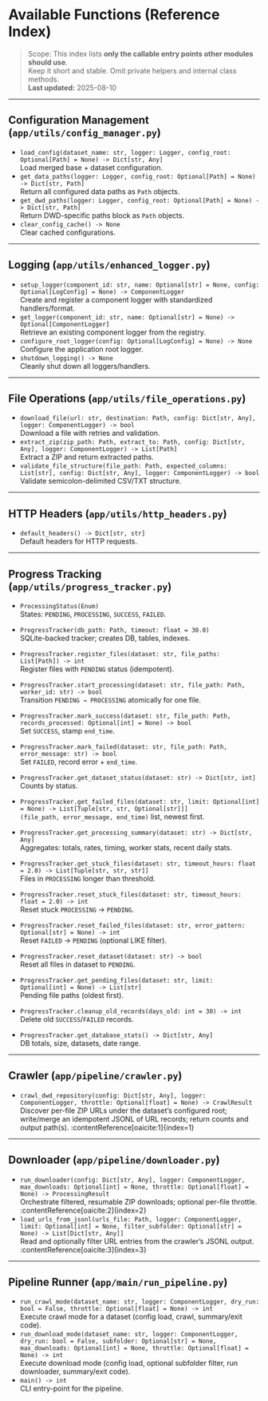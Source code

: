 # Available Functions (Reference Index)

> Scope: This index lists **only the callable entry points other modules should use**.  
> Keep it short and stable. Omit private helpers and internal class methods.  
> **Last updated:** 2025-08-10

---

## Configuration Management (`app/utils/config_manager.py`)
- `load_config(dataset_name: str, logger: Logger, config_root: Optional[Path] = None) -> Dict[str, Any]`  
  Load merged base + dataset configuration.
- `get_data_paths(logger: Logger, config_root: Optional[Path] = None) -> Dict[str, Path]`  
  Return all configured data paths as `Path` objects.
- `get_dwd_paths(logger: Logger, config_root: Optional[Path] = None) -> Dict[str, Path]`  
  Return DWD-specific paths block as `Path` objects.
- `clear_config_cache() -> None`  
  Clear cached configurations.

---

## Logging (`app/utils/enhanced_logger.py`)
- `setup_logger(component_id: str, name: Optional[str] = None, config: Optional[LogConfig] = None) -> ComponentLogger`  
  Create and register a component logger with standardized handlers/format.
- `get_logger(component_id: str, name: Optional[str] = None) -> Optional[ComponentLogger]`  
  Retrieve an existing component logger from the registry.
- `configure_root_logger(config: Optional[LogConfig] = None) -> None`  
  Configure the application root logger.
- `shutdown_logging() -> None`  
  Cleanly shut down all loggers/handlers.

---

## File Operations (`app/utils/file_operations.py`)
- `download_file(url: str, destination: Path, config: Dict[str, Any], logger: ComponentLogger) -> bool`  
  Download a file with retries and validation.
- `extract_zip(zip_path: Path, extract_to: Path, config: Dict[str, Any], logger: ComponentLogger) -> List[Path]`  
  Extract a ZIP and return extracted paths.
- `validate_file_structure(file_path: Path, expected_columns: List[str], config: Dict[str, Any], logger: ComponentLogger) -> bool`  
  Validate semicolon-delimited CSV/TXT structure.

---

## HTTP Headers (`app/utils/http_headers.py`)
- `default_headers() -> Dict[str, str]`  
  Default headers for HTTP requests.

---

## Progress Tracking (`app/utils/progress_tracker.py`)

- `ProcessingStatus(Enum)`  
  States: `PENDING`, `PROCESSING`, `SUCCESS`, `FAILED`.

- `ProgressTracker(db_path: Path, timeout: float = 30.0)`  
  SQLite-backed tracker; creates DB, tables, indexes.

- `ProgressTracker.register_files(dataset: str, file_paths: List[Path]) -> int`  
  Register files with `PENDING` status (idempotent).

- `ProgressTracker.start_processing(dataset: str, file_path: Path, worker_id: str) -> bool`  
  Transition `PENDING → PROCESSING` atomically for one file.

- `ProgressTracker.mark_success(dataset: str, file_path: Path, records_processed: Optional[int] = None) -> bool`  
  Set `SUCCESS`, stamp `end_time`.

- `ProgressTracker.mark_failed(dataset: str, file_path: Path, error_message: str) -> bool`  
  Set `FAILED`, record error + `end_time`.

- `ProgressTracker.get_dataset_status(dataset: str) -> Dict[str, int]`  
  Counts by status.

- `ProgressTracker.get_failed_files(dataset: str, limit: Optional[int] = None) -> List[Tuple[str, str, Optional[str]]]`  
  `(file_path, error_message, end_time)` list, newest first.

- `ProgressTracker.get_processing_summary(dataset: str) -> Dict[str, Any]`  
  Aggregates: totals, rates, timing, worker stats, recent daily stats.

- `ProgressTracker.get_stuck_files(dataset: str, timeout_hours: float = 2.0) -> List[Tuple[str, str, str]]`  
  Files in `PROCESSING` longer than threshold.

- `ProgressTracker.reset_stuck_files(dataset: str, timeout_hours: float = 2.0) -> int`  
  Reset stuck `PROCESSING` → `PENDING`.

- `ProgressTracker.reset_failed_files(dataset: str, error_pattern: Optional[str] = None) -> int`  
  Reset `FAILED` → `PENDING` (optional LIKE filter).

- `ProgressTracker.reset_dataset(dataset: str) -> bool`  
  Reset all files in dataset to `PENDING`.

- `ProgressTracker.get_pending_files(dataset: str, limit: Optional[int] = None) -> List[str]`  
  Pending file paths (oldest first).

- `ProgressTracker.cleanup_old_records(days_old: int = 30) -> int`  
  Delete old `SUCCESS`/`FAILED` records.

- `ProgressTracker.get_database_stats() -> Dict[str, Any]`  
  DB totals, size, datasets, date range.

---

## Crawler (`app/pipeline/crawler.py`)
- `crawl_dwd_repository(config: Dict[str, Any], logger: ComponentLogger, throttle: Optional[float] = None) -> CrawlResult`  
  Discover per-file ZIP URLs under the dataset’s configured root; write/merge an idempotent JSONL of URL records; return counts and output path(s). :contentReference[oaicite:1]{index=1}

---

## Downloader (`app/pipeline/downloader.py`)
- `run_downloader(config: Dict[str, Any], logger: ComponentLogger, max_downloads: Optional[int] = None, throttle: Optional[float] = None) -> ProcessingResult`  
  Orchestrate filtered, resumable ZIP downloads; optional per-file throttle. :contentReference[oaicite:2]{index=2}
- `load_urls_from_jsonl(urls_file: Path, logger: ComponentLogger, limit: Optional[int] = None, filter_subfolder: Optional[str] = None) -> List[Dict[str, Any]]`  
  Read and optionally filter URL entries from the crawler’s JSONL output. :contentReference[oaicite:3]{index=3}

---

## Pipeline Runner (`app/main/run_pipeline.py`)
- `run_crawl_mode(dataset_name: str, logger: ComponentLogger, dry_run: bool = False, throttle: Optional[float] = None) -> int`  
  Execute crawl mode for a dataset (config load, crawl, summary/exit code).
- `run_download_mode(dataset_name: str, logger: ComponentLogger, dry_run: bool = False, subfolder: Optional[str] = None, max_downloads: Optional[int] = None, throttle: Optional[float] = None) -> int`  
  Execute download mode (config load, optional subfolder filter, run downloader, summary/exit code).
- `main() -> int`  
  CLI entry-point for the pipeline.
